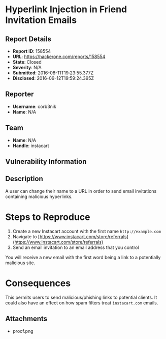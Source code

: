 # Hyperlink Injection in Friend Invitation Emails

## Report Details
- **Report ID**: 158554
- **URL**: https://hackerone.com/reports/158554
- **State**: Closed
- **Severity**: N/A
- **Submitted**: 2016-08-11T19:23:55.377Z
- **Disclosed**: 2016-09-12T19:59:24.395Z

## Reporter
- **Username**: corb3nik
- **Name**: N/A

## Team
- **Name**: N/A
- **Handle**: instacart

## Vulnerability Information
## Description

A user can change their name to a URL in order to send email invitations containing malicious hyperlinks.

# Steps to Reproduce

1. Create a new Instacart account with the first name `http://example.com`
2. Navigate to [https://www.instacart.com/store/referrals](https://www.instacart.com/store/referrals)
3. Send an email invitation to an email address that you control

You will receive a new email with the first word being a link to a potentially malicious site.

# Consequences

This permits users to send malicious/phishing links to potential clients. It could also have an effect on how spam filters treat `instacart.com` emails.

## Attachments
- proof.png
